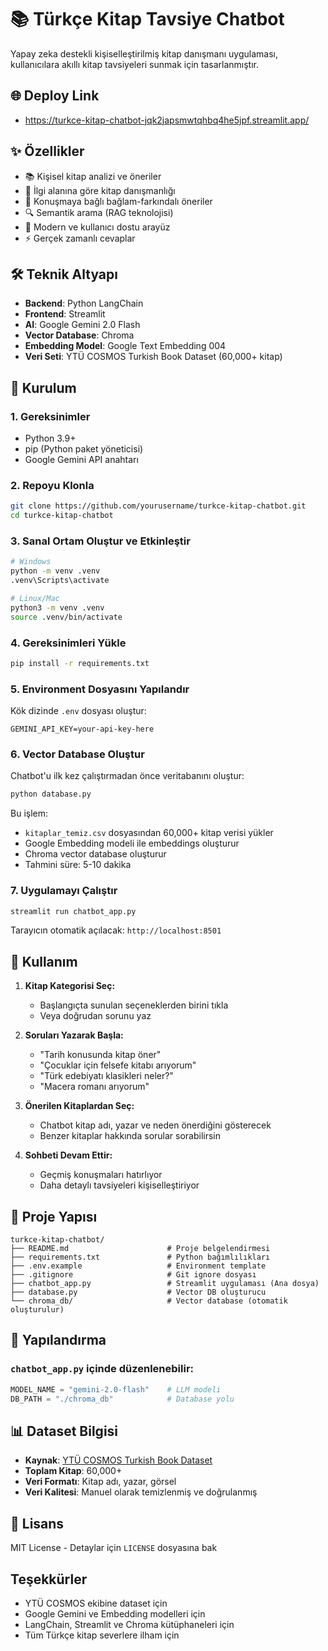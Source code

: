 # 📚 Türkçe Kitap Tavsiye Chatbot

Yapay zeka destekli kişiselleştirilmiş kitap danışmanı uygulaması, kullanıcılara akıllı kitap tavsiyeleri sunmak için tasarlanmıştır.

## 🌐 Deploy Link
- https://turkce-kitap-chatbot-jqk2japsmwtqhbq4he5jpf.streamlit.app/

## ✨ Özellikler

- 📚 Kişisel kitap analizi ve öneriler
- 🎯 İlgi alanına göre kitap danışmanlığı
- 💬 Konuşmaya bağlı bağlam-farkındalı öneriler
- 🔍 Semantik arama (RAG teknolojisi)
- 🎨 Modern ve kullanıcı dostu arayüz
- ⚡ Gerçek zamanlı cevaplar

## 🛠️ Teknik Altyapı

- **Backend**: Python LangChain
- **Frontend**: Streamlit
- **AI**: Google Gemini 2.0 Flash
- **Vector Database**: Chroma
- **Embedding Model**: Google Text Embedding 004
- **Veri Seti**: YTÜ COSMOS Turkish Book Dataset (60,000+ kitap)

## 🚀 Kurulum

### 1. Gereksinimler

- Python 3.9+
- pip (Python paket yöneticisi)
- Google Gemini API anahtarı 

### 2. Repoyu Klonla

```bash
git clone https://github.com/yourusername/turkce-kitap-chatbot.git
cd turkce-kitap-chatbot
```

### 3. Sanal Ortam Oluştur ve Etkinleştir

```bash
# Windows
python -m venv .venv
.venv\Scripts\activate

# Linux/Mac
python3 -m venv .venv
source .venv/bin/activate
```

### 4. Gereksinimleri Yükle

```bash
pip install -r requirements.txt
```

### 5. Environment Dosyasını Yapılandır

Kök dizinde `.env` dosyası oluştur:

```env
GEMINI_API_KEY=your-api-key-here
```

### 6. Vector Database Oluştur

Chatbot'u ilk kez çalıştırmadan önce veritabanını oluştur:

```bash
python database.py
```

Bu işlem:
- `kitaplar_temiz.csv` dosyasından 60,000+ kitap verisi yükler
- Google Embedding modeli ile embeddings oluşturur
- Chroma vector database oluşturur
- Tahmini süre: 5-10 dakika

### 7. Uygulamayı Çalıştır

```bash
streamlit run chatbot_app.py
```

Tarayıcın otomatik açılacak: `http://localhost:8501`

## 🎯 Kullanım

1. **Kitap Kategorisi Seç:**
   - Başlangıçta sunulan seçeneklerden birini tıkla
   - Veya doğrudan sorunu yaz

2. **Soruları Yazarak Başla:**
   - "Tarih konusunda kitap öner"
   - "Çocuklar için felsefe kitabı arıyorum"
   - "Türk edebiyatı klasikleri neler?"
   - "Macera romanı arıyorum"

3. **Önerilen Kitaplardan Seç:**
   - Chatbot kitap adı, yazar ve neden önerdiğini gösterecek
   - Benzer kitaplar hakkında sorular sorabilirsin

4. **Sohbeti Devam Ettir:**
   - Geçmiş konuşmaları hatırlıyor
   - Daha detaylı tavsiyeleri kişiselleştiriyor

## 📁 Proje Yapısı

```
turkce-kitap-chatbot/
├── README.md                      # Proje belgelendirmesi
├── requirements.txt               # Python bağımlılıkları
├── .env.example                   # Environment template
├── .gitignore                     # Git ignore dosyası
├── chatbot_app.py                 # Streamlit uygulaması (Ana dosya)
├── database.py                    # Vector DB oluşturucu
└── chroma_db/                     # Vector database (otomatik oluşturulur)
```

## 🔧 Yapılandırma

### `chatbot_app.py` içinde düzenlenebilir:

```python
MODEL_NAME = "gemini-2.0-flash"    # LLM modeli
DB_PATH = "./chroma_db"            # Database yolu
```

## 📊 Dataset Bilgisi

- **Kaynak**: [YTÜ COSMOS Turkish Book Dataset](https://huggingface.co/datasets/ytu-ce-cosmos/turkce-kitap)
- **Toplam Kitap**: 60,000+
- **Veri Formatı**: Kitap adı, yazar, görsel
- **Veri Kalitesi**: Manuel olarak temizlenmiş ve doğrulanmış

## 📝 Lisans

MIT License - Detaylar için `LICENSE` dosyasına bak

##  Teşekkürler

- YTÜ COSMOS ekibine dataset için
- Google Gemini ve Embedding modelleri için
- LangChain, Streamlit ve Chroma kütüphaneleri için
- Tüm Türkçe kitap severlere ilham için
